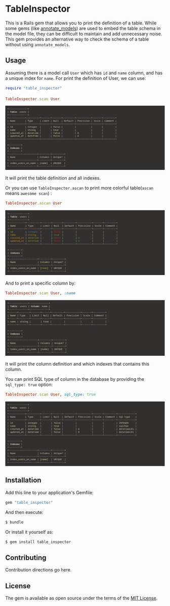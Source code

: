 # TableInspector
This is a Rails gem that allows you to print the definition of a table. While some gems (like [annotate_models](https://github.com/ctran/annotate_models)) are used to embed the table schema in the model file, they can be difficult to maintain and add unnecessary noise. This gem provides an alternative way to check the schema of a table without using `annotate_models`.

## Usage
Assuming there is a model call `User` which has `id` and `name` column, and has a unique index for `name`.
For print the definition of User, we can use: 
```ruby
require "table_inspector"

TableInspector.scan User
```

![TableInspect scan table](/img/table_inspector_scan_table_3.png)

It will print the table definition and all indexes.

Or you can use `TableInspector.ascan` to print more colorful table(`ascan` means `awesome scan`) :
```ruby
TableInspector.ascan User
```
![TableInspect ascan table](/img/table_inspector_ascan_table_3.png)

And to print a specific column by:

```ruby
TableInspector.scan User, :name
```
![Table Inspector scan column](/img/table_inspector_scan_column_3.png)

It will print the column definition and which indexes that contains this column.

You can print SQL type of column in the database by providing the `sql_type: true` option:

```ruby
TableInspector.scan User, sql_type: true
```
![Table Inspector scan table column with sql type](/img/table_inspector_scan_table_with_sql_type_3.png)

## Installation
Add this line to your application's Gemfile:

```ruby
gem "table_inspector"
```

And then execute:
```bash
$ bundle
```

Or install it yourself as:
```bash
$ gem install table_inspector
```

## Contributing
Contribution directions go here.

## License
The gem is available as open source under the terms of the [MIT License](https://opensource.org/licenses/MIT).

